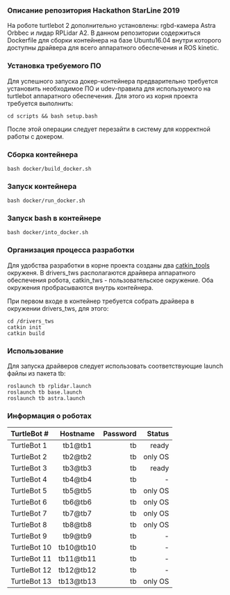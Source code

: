 ### Описание репозитория Hackathon StarLine 2019

На роботе turtlebot 2 дополнительно установлены: rgbd-камера Astra Orbbec и лидар RPLidar A2. В данном репозитории содержиться Dockerfile для сборки контейнера на базе Ubuntu16.04 внутри которого доступны драйвера для всего аппаратного обеспечения и ROS kinetic.

### Установка требуемого ПО

Для успешного запуска докер-контейнера предварительно требуется установить необходимое ПО и udev-правила для используемого на turtlebot аппаратного обеспечения. Для этого из корня проекта требуется выполнить:

    cd scripts && bash setup.bash

После этой операции следует перезайти в систему для корректной работы с докером.

### Сборка контейнера

    bash docker/build_docker.sh

### Запуск контейнера

    bash docker/run_docker.sh

### Запуск bash в контейнере

    bash docker/into_docker.sh

### Организация процесса разработки

Для удобства разработки в корне проекта созданы два [catkin_tools](https://catkin-tools.readthedocs.io/en/latest/quick_start.html) окруженя. В drivers_tws располагаются драйвера аппаратного обеспечения робота, catkin_tws - пользовательское окружение.  Оба окружения пробрасываются внутрь контейнера.

При первом входе в контейнер требуется собрать драйвера в окружении drivers_tws, для этого:

    cd /drivers_tws
    catkin init
    catkin build
    
### Использование

Для запуска драйверов следует использовать соответствующие launch файлы из пакета tb:

    roslaunch tb rplidar.launch
    roslaunch tb base.launch
    roslaunch tb astra.launch

### Информация о роботах

| TurtleBot # | Hostname | Password| Status |
|:--|:--:|---:|---:|
| TurtleBot 1 | tb1@tb1 | tb | ready |
| TurtleBot 2 | tb2@tb2 | tb | only OS |
| TurtleBot 3 | tb3@tb3 | tb | ready |
| TurtleBot 4 | tb4@tb4 | tb | - |
| TurtleBot 5 | tb5@tb5 | tb | only OS |
| TurtleBot 6 | tb6@tb6 | tb | only OS |
| TurtleBot 7 | tb7@tb7 | tb | only OS |
| TurtleBot 8 | tb8@tb8 | tb | only OS |
| TurtleBot 9 | tb9@tb9 | tb | - |
| TurtleBot 10 | tb10@tb10 | tb | - |
| TurtleBot 11 | tb11@tb11 | tb | - |
| TurtleBot 12 | tb12@tb12 | tb | - |
| TurtleBot 13 | tb13@tb13 | tb | only OS |

